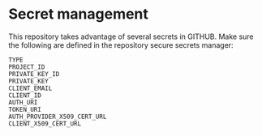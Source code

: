 # Secret management

This repository takes advantage of several secrets in GITHUB. Make sure the
following are defined in the repository secure secrets manager:

```
TYPE
PROJECT_ID
PRIVATE_KEY_ID
PRIVATE_KEY
CLIENT_EMAIL
CLIENT_ID
AUTH_URI
TOKEN_URI
AUTH_PROVIDER_X509_CERT_URL
CLIENT_X509_CERT_URL
```
